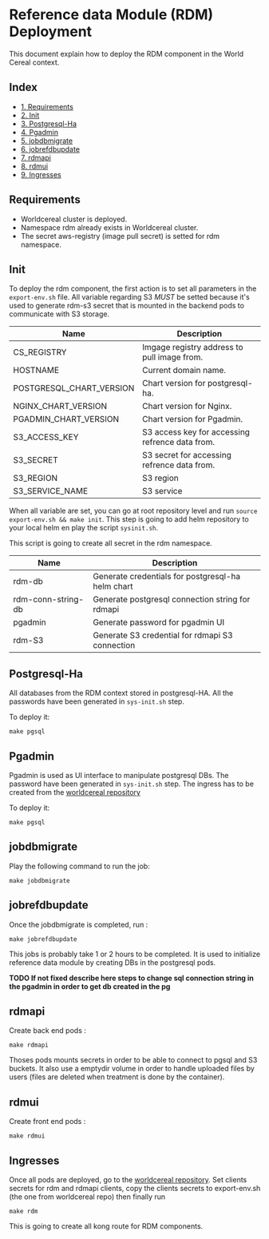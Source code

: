 # Reference data Module (RDM) Deployment 

This document explain how to deploy the RDM component in the World Cereal context.

## Index

- [1. Requirements](#requirements)
- [2. Init](#init)
- [3. Postgresql-Ha](#postgresql-ha)
- [4. Pgadmin](#pgadmin)
- [5. jobdbmigrate](#jobdbmigrate)
- [6. jobrefdbupdate](#jobrefdbupdate)
- [7. rdmapi](#rdmapi)
- [8. rdmui](#rdmui)
- [9. Ingresses](#ingresses)


## Requirements

- Worldcereal cluster is deployed.
- Namespace rdm already exists in Worldcereal cluster.
- The secret aws-registry (image pull secret) is setted for rdm namespace.

## Init
To deploy the rdm component, the first action is to set all parameters in the `export-env.sh` file.
All variable regarding S3 *MUST* be setted because it's used to generate rdm-s3 secret that is mounted in the backend pods to communicate with S3 storage.

| Name                      | Description                                     |
|---------------------------|-------------------------------------------------|
| CS_REGISTRY               | Imgage registry address to pull image from.     |
| HOSTNAME                  | Current domain name.                            |
| POSTGRESQL_CHART_VERSION  | Chart version for postgresql-ha.                |
| NGINX_CHART_VERSION       | Chart version for Nginx.                        |
| PGADMIN_CHART_VERSION     | Chart version for Pgadmin.                      |
| S3_ACCESS_KEY             | S3 access key for accessing refrence data from. |
| S3_SECRET                 | S3 secret for accessing refrence data from.     |
| S3_REGION                 | S3 region                                       |
| S3_SERVICE_NAME           | S3 service                                      |

When all variable are set, you can go at root repository level and run
`source export-env.sh && make init`.
This step is going to add helm repository to your local helm en play the script `sysinit.sh`.

This script is going to create all secret in the rdm namespace.

| Name                      | Description                                      |
|---------------------------|--------------------------------------------------|
| rdm-db                    | Generate credentials for postgresql-ha helm chart|
| rdm-conn-string-db        | Generate postgresql connection string for rdmapi |
| pgadmin                   | Generate password for pgadmin UI                 |
| rdm-S3                    | Generate S3 credential for rdmapi S3 connection  |

## Postgresql-Ha
All databases from the RDM context stored in postgresql-HA.
All the passwords have been generated in `sys-init.sh` step.

To deploy it:
```
make pgsql
```

## Pgadmin
Pgadmin is used as UI interface to manipulate postgresql DBs. 
The password have been generated in `sys-init.sh` step.
The ingress has to be created from the [worldcereal repository](https://github.com/WorldCereal/ewoc_platform#reference-data-module-rdm.)  

To deploy it:
```
make pgsql
```

## jobdbmigrate
Play the following command to run the job:
```
make jobdbmigrate
```

## jobrefdbupdate
Once the jobdbmigrate is completed, run :
```
make jobrefdbupdate
```
This jobs is probably take 1 or 2 hours to be completed.
It is used to initialize reference data module by creating DBs in the postgresql pods.

**TODO If not fixed describe here steps to change sql connection string in the pgadmin in order to get db created in the pg**

## rdmapi
Create back end pods : 
```
make rdmapi
```
Thoses pods mounts secrets in order to be able to connect to pgsql and S3 buckets.
It also use a emptydir volume in order to handle uploaded files by users (files are deleted when treatment is done by the container).

## rdmui
Create front end pods : 
```
make rdmui
```

## Ingresses
Once all pods are deployed, go to the [worldcereal repository](https://github.com/WorldCereal/ewoc_platform#reference-data-module-rdm.). Set clients secrets for rdm and rdmapi clients,
copy the clients secrets to export-env.sh (the one from worldcereal repo) then finally run

```
make rdm
```

This is going to create all kong route for RDM components.